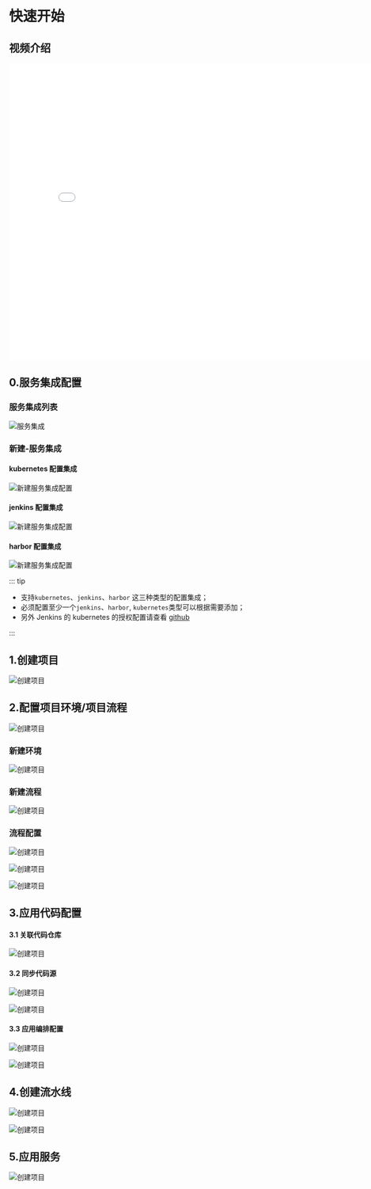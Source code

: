 # 快速开始

## 视频介绍

<iframe src="//player.bilibili.com/player.html?aid=420715943&cid=413510859&page=1" scrolling="no" width="800px" height="600px" border="0" frameborder="no" framespacing="0" allowfullscreen="true"></iframe>

## 0.服务集成配置

### 服务集成列表

![服务集成](../assets/guide/service-inter.png)

### 新建-服务集成

#### kubernetes 配置集成
![新建服务集成配置](../assets/guide/service-inter02.png)


#### jenkins 配置集成
![新建服务集成配置](../assets/guide/service-inter03.png)

#### harbor 配置集成
![新建服务集成配置](../assets/guide/service-inter04.png)


::: tip

* 支持`kubernetes`、`jenkins`、`harbor` 这三种类型的配置集成；
* 必须配置至少一个`jenkins`、`harbor`, `kubernetes`类型可以根据需要添加；
* 另外 Jenkins 的 kubernetes 的授权配置请查看 [github](https://github.com/warm-native/docs/tree/master/topic002/deploy)

:::


## 1.创建项目

![创建项目](../assets/guide/project01.png)

## 2.配置项目环境/项目流程


![创建项目](../assets/guide/project02.png)

### 新建环境

![创建项目](../assets/guide/project03.png)

### 新建流程

![创建项目](../assets/guide/project04.png)
### 流程配置

![创建项目](../assets/guide/project05.png)

![创建项目](../assets/guide/project06.png)

![创建项目](../assets/guide/project07.png)
## 3.应用代码配置

#### 3.1 关联代码仓库
![创建项目](../assets/guide/project08.png)

#### 3.2 同步代码源
![创建项目](../assets/guide/project09.png)

![创建项目](../assets/guide/project10.png)

#### 3.3 应用编排配置
![创建项目](../assets/guide/project11.png)

![创建项目](../assets/guide/project12.png)
## 4.创建流水线

![创建项目](../assets/guide/project13.png)

![创建项目](../assets/guide/project14.png)

## 5.应用服务

![创建项目](../assets/guide/project15.png)